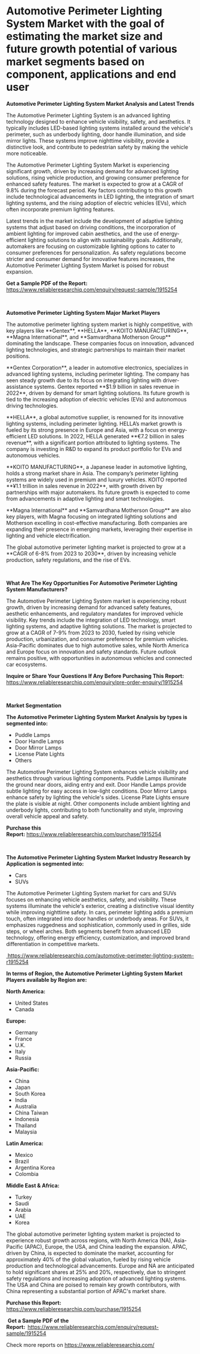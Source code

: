 <p><h1>Automotive Perimeter Lighting System Market with the goal of estimating the market size and future growth potential of various market segments based on component, applications and end user</h1></p><p><strong>Automotive Perimeter Lighting System Market Analysis and Latest Trends</strong></p>
<p><p>The Automotive Perimeter Lighting System is an advanced lighting technology designed to enhance vehicle visibility, safety, and aesthetics. It typically includes LED-based lighting systems installed around the vehicle's perimeter, such as underbody lighting, door handle illumination, and side mirror lights. These systems improve nighttime visibility, provide a distinctive look, and contribute to pedestrian safety by making the vehicle more noticeable.</p><p>The Automotive Perimeter Lighting System Market is experiencing significant growth, driven by increasing demand for advanced lighting solutions, rising vehicle production, and growing consumer preference for enhanced safety features. The market is expected to grow at a CAGR of 9.8% during the forecast period. Key factors contributing to this growth include technological advancements in LED lighting, the integration of smart lighting systems, and the rising adoption of electric vehicles (EVs), which often incorporate premium lighting features.</p><p>Latest trends in the market include the development of adaptive lighting systems that adjust based on driving conditions, the incorporation of ambient lighting for improved cabin aesthetics, and the use of energy-efficient lighting solutions to align with sustainability goals. Additionally, automakers are focusing on customizable lighting options to cater to consumer preferences for personalization. As safety regulations become stricter and consumer demand for innovative features increases, the Automotive Perimeter Lighting System Market is poised for robust expansion.</p></p>
<p><strong>Get a Sample PDF of the Report:&nbsp;</strong> <a href="https://www.reliableresearchiq.com/enquiry/request-sample/1915254?utm_campaign=1834&utm_medium=2&utm_source=Github&utm_content=ia&utm_term=22012025&utm_id=automotive-perimeter-lighting-system">https://www.reliableresearchiq.com/enquiry/request-sample/1915254</a></p>
<p>&nbsp;</p>
<p><strong>Automotive Perimeter Lighting System Major Market Players</strong></p>
<p><p>The automotive perimeter lighting system market is highly competitive, with key players like **Gentex**, **HELLA**, **KOITO MANUFACTURING**, **Magna International**, and **Samvardhana Motherson Group** dominating the landscape. These companies focus on innovation, advanced lighting technologies, and strategic partnerships to maintain their market positions.</p><p>**Gentex Corporation**, a leader in automotive electronics, specializes in advanced lighting systems, including perimeter lighting. The company has seen steady growth due to its focus on integrating lighting with driver-assistance systems. Gentex reported **$1.9 billion in sales revenue in 2022**, driven by demand for smart lighting solutions. Its future growth is tied to the increasing adoption of electric vehicles (EVs) and autonomous driving technologies.</p><p>**HELLA**, a global automotive supplier, is renowned for its innovative lighting systems, including perimeter lighting. HELLA’s market growth is fueled by its strong presence in Europe and Asia, with a focus on energy-efficient LED solutions. In 2022, HELLA generated **€7.2 billion in sales revenue**, with a significant portion attributed to lighting systems. The company is investing in R&D to expand its product portfolio for EVs and autonomous vehicles.</p><p>**KOITO MANUFACTURING**, a Japanese leader in automotive lighting, holds a strong market share in Asia. The company’s perimeter lighting systems are widely used in premium and luxury vehicles. KOITO reported **¥1.1 trillion in sales revenue in 2022**, with growth driven by partnerships with major automakers. Its future growth is expected to come from advancements in adaptive lighting and smart technologies.</p><p>**Magna International** and **Samvardhana Motherson Group** are also key players, with Magna focusing on integrated lighting solutions and Motherson excelling in cost-effective manufacturing. Both companies are expanding their presence in emerging markets, leveraging their expertise in lighting and vehicle electrification.</p><p>The global automotive perimeter lighting market is projected to grow at a **CAGR of 6-8% from 2023 to 2030**, driven by increasing vehicle production, safety regulations, and the rise of EVs.</p></p>
<p>&nbsp;</p>
<p><strong>What Are The Key Opportunities For Automotive Perimeter Lighting System Manufacturers?</strong></p>
<p><p>The Automotive Perimeter Lighting System market is experiencing robust growth, driven by increasing demand for advanced safety features, aesthetic enhancements, and regulatory mandates for improved vehicle visibility. Key trends include the integration of LED technology, smart lighting systems, and adaptive lighting solutions. The market is projected to grow at a CAGR of 7-9% from 2023 to 2030, fueled by rising vehicle production, urbanization, and consumer preference for premium vehicles. Asia-Pacific dominates due to high automotive sales, while North America and Europe focus on innovation and safety standards. Future outlook remains positive, with opportunities in autonomous vehicles and connected car ecosystems.</p></p>
<p><strong>Inquire or Share Your Questions If Any Before Purchasing This Report:</strong> <a href="https://www.reliableresearchiq.com/enquiry/pre-order-enquiry/1915254?utm_campaign=1834&utm_medium=2&utm_source=Github&utm_content=ia&utm_term=22012025&utm_id=automotive-perimeter-lighting-system">https://www.reliableresearchiq.com/enquiry/pre-order-enquiry/1915254</a></p>
<p>&nbsp;</p>
<p><strong>Market Segmentation</strong></p>
<p><strong>The Automotive Perimeter Lighting System Market Analysis by types is segmented into:</strong></p>
<p><ul><li>Puddle Lamps</li><li>Door Handle Lamps</li><li>Door Mirror Lamps</li><li>License Plate Lights</li><li>Others</li></ul></p>
<p><p>The Automotive Perimeter Lighting System enhances vehicle visibility and aesthetics through various lighting components. Puddle Lamps illuminate the ground near doors, aiding entry and exit. Door Handle Lamps provide subtle lighting for easy access in low-light conditions. Door Mirror Lamps enhance safety by lighting the vehicle's sides. License Plate Lights ensure the plate is visible at night. Other components include ambient lighting and underbody lights, contributing to both functionality and style, improving overall vehicle appeal and safety.</p></p>
<p><strong>Purchase this Report:&nbsp;</strong><a href="https://www.reliableresearchiq.com/purchase/1915254?utm_campaign=1834&utm_medium=2&utm_source=Github&utm_content=ia&utm_term=22012025&utm_id=automotive-perimeter-lighting-system">https://www.reliableresearchiq.com/purchase/1915254</a></p>
<p>&nbsp;</p>
<p><strong>The Automotive Perimeter Lighting System Market Industry Research by Application is segmented into:</strong></p>
<p><ul><li>Cars</li><li>SUVs</li></ul></p>
<p><p>The Automotive Perimeter Lighting System market for cars and SUVs focuses on enhancing vehicle aesthetics, safety, and visibility. These systems illuminate the vehicle's exterior, creating a distinctive visual identity while improving nighttime safety. In cars, perimeter lighting adds a premium touch, often integrated into door handles or underbody areas. For SUVs, it emphasizes ruggedness and sophistication, commonly used in grilles, side steps, or wheel arches. Both segments benefit from advanced LED technology, offering energy efficiency, customization, and improved brand differentiation in competitive markets.</p></p>
<p><a href="https://www.reliableresearchiq.com/automotive-perimeter-lighting-system-r1915254?utm_campaign=1834&utm_medium=2&utm_source=Github&utm_content=ia&utm_term=22012025&utm_id=automotive-perimeter-lighting-system">&nbsp;https://www.reliableresearchiq.com/automotive-perimeter-lighting-system-r1915254</a></p>
<p><strong>In terms of Region, the Automotive Perimeter Lighting System Market Players available by Region are:</strong></p>
<p>
    <p> <strong> North America: </strong>
        <ul>
            <li>United States</li>
            <li>Canada</li>
        </ul>
        </p> 
    <p> <strong> Europe: </strong>
        <ul>
            <li>Germany</li>
            <li>France</li>
            <li>U.K.</li>
            <li>Italy</li>
            <li>Russia</li>
        </ul>
        </p> 
    <p> <strong> Asia-Pacific: </strong>
        <ul>
            <li>China</li>
            <li>Japan</li>
            <li>South Korea</li>
            <li>India</li>
            <li>Australia</li>
            <li>China Taiwan</li>
            <li>Indonesia</li>
            <li>Thailand</li>
            <li>Malaysia</li>
        </ul>
        </p> 
    <p> <strong> Latin America: </strong>
        <ul>
            <li>Mexico</li>
            <li>Brazil</li>
            <li>Argentina Korea</li>
            <li>Colombia</li>
        </ul>
        </p> 
    <p> <strong> Middle East & Africa: </strong>
        <ul>
            <li>Turkey</li>
            <li>Saudi</li>
            <li>Arabia</li>
            <li>UAE</li>
            <li>Korea</li>
        </ul>
    </p>
    </p>
<p><p>The global automotive perimeter lighting system market is projected to experience robust growth across regions, with North America (NA), Asia-Pacific (APAC), Europe, the USA, and China leading the expansion. APAC, driven by China, is expected to dominate the market, accounting for approximately 40% of the global valuation, fueled by rising vehicle production and technological advancements. Europe and NA are anticipated to hold significant shares at 25% and 20%, respectively, due to stringent safety regulations and increasing adoption of advanced lighting systems. The USA and China are poised to remain key growth contributors, with China representing a substantial portion of APAC's market share.</p></p>
<p><strong>Purchase this Report: </strong><a href="https://www.reliableresearchiq.com/purchase/1915254?utm_campaign=1834&utm_medium=2&utm_source=Github&utm_content=ia&utm_term=22012025&utm_id=automotive-perimeter-lighting-system">https://www.reliableresearchiq.com/purchase/1915254</a></p>
<p>&nbsp;<strong>Get a Sample PDF of the Report:&nbsp;&nbsp;</strong><a href="https://www.reliableresearchiq.com/enquiry/request-sample/1915254?utm_campaign=1834&utm_medium=2&utm_source=Github&utm_content=ia&utm_term=22012025&utm_id=automotive-perimeter-lighting-system">https://www.reliableresearchiq.com/enquiry/request-sample/1915254</a></p>
<p><strong></strong></p>
<p>Check more reports on <a href="https://www.reliableresearchiq.com/?utm_campaign=1834&utm_medium=2&utm_source=Github&utm_content=ia&utm_term=22012025&utm_id=automotive-perimeter-lighting-system">https://www.reliableresearchiq.com/</a></p>
